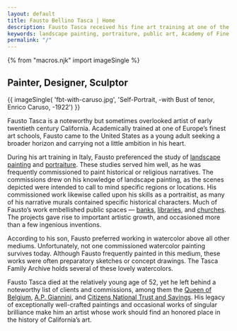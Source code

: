 ```yaml
---
layout: default
title: Fausto Bellino Tasca | Home
description: Fausto Tasca received his fine art training at one of the premier art academies in Europe. He achieved success in the US because he married his excellent preparation with hard work and determination.
keywords: landscape painting, portraiture, public art, Academy of Fine Arts Venice
permalink: "/"
---
```

{% from "macros.njk" import imageSingle %}

## Painter, Designer, Sculptor

{{ imageSingle(
'fbt-with-caruso.jpg',
'Self-Portrait, -with Bust of tenor, Enrico Caruso, -1922')
}}

Fausto Tasca is a noteworthy but sometimes overlooked artist of early twentieth century California. Academically trained at one of Europe’s finest art schools, Fausto came to the United States as a young adult seeking a broader horizon and carrying not a little ambition in his heart.

During his art training in Italy, Fausto preferenced the study of <a href="/plein-air.html">landscape painting</a> and <a href="/portraits.html">portraiture</a>. These studies served him well, as he was frequently commissioned to paint historical or religious narratives. The commissions drew on his knowledge of landscape painting, as the scenes depicted were intended to call to mind specific regions or locations. His commissioned work likewise called upon his skills as a portraitist, as many of his narrative murals contained specific historical characters. Much of Fausto’s work embellished public spaces — <a href="/los-angeles.html">banks</a>, <a href="/los-angeles.html#redondo-library">libraries</a>, and <a href="/pasadena.html">churches</a>. The projects gave rise to important artistic growth, and occasioned more than a few ingenious inventions.


According to his son, Fausto preferred working in watercolor above all other mediums. Unfortunately, not one commissioned watercolor painting survives today. Although Fausto frequently painted in this medium, these works were often preparatory sketches or concept drawings. The Tasca Family Archive holds several of these lovely watercolors.

Fausto Tasca died at the relatively young age of 52, yet he left behind a noteworthy list of clients and commissions, among them the <a href="/santa-barbara.html">Queen of Belgium</a>, <a href="/portraits.html">A.P. Giannini</a>, and <a href="los-angeles.html">Citizens National Trust and Savings</a>. His legacy of exceptionally well-crafted paintings and occasional works of singular brilliance make him an artist whose work should find an honored place in the history of California’s art.
